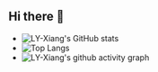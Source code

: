 ## Hi there 👋

<!--
**LY-Xiang/LY-Xiang** is a ✨ _special_ ✨ repository because its `README.md` (this file) appears on your GitHub profile.

Here are some ideas to get you started:

- 🔭 I’m currently working on ...
- 🌱 I’m currently learning ...
- 👯 I’m looking to collaborate on ...
- 🤔 I’m looking for help with ...
- 💬 Ask me about ...
- 📫 How to reach me: ...
- 😄 Pronouns: ...
- ⚡ Fun fact: ...
-->

- ![LY-Xiang's GitHub stats](https://github-readme-stats.vercel.app/api?username=LY-Xiang&show_icons=true&theme=transparent&locale=cn&show=reviews,discussions_started,discussions_answered,prs_merged,prs_merged_percentage)
- ![Top Langs](https://github-readme-stats.vercel.app/api/top-langs/?username=LY-Xiang&layout=compact&langs_count=20&theme=transparent&locale=cn)
- ![LY-Xiang's github activity graph](https://github-readme-activity-graph.vercel.app/graph?username=LY-Xiang&theme=minimal&locale=cn)
<!--![LY-Xiang's WakaTime stats](https://github-readme-stats.vercel.app/api/wakatime?username=LY-Xiang)-->
